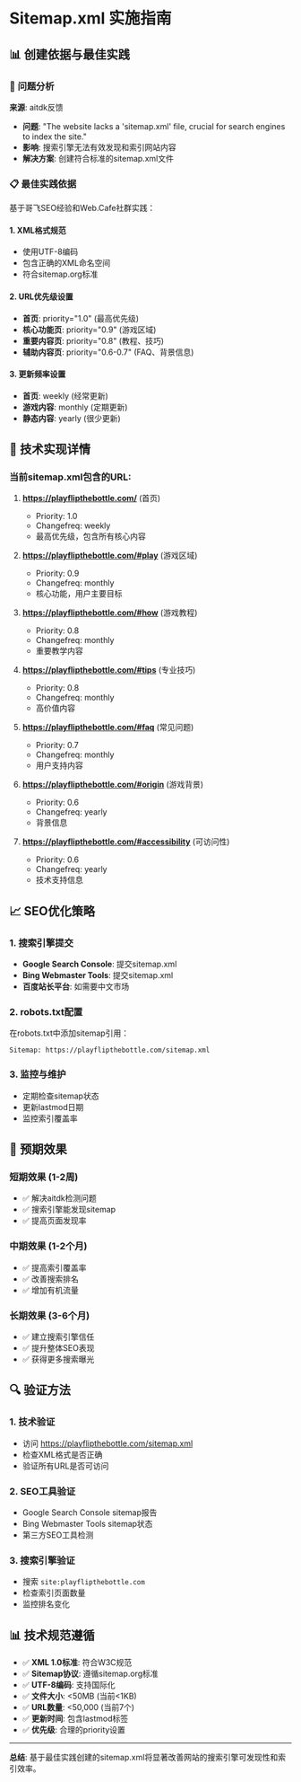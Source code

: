 # Sitemap.xml 实施指南

## 📊 创建依据与最佳实践

### 🎯 **问题分析**
**来源**: aitdk反馈
- **问题**: "The website lacks a 'sitemap.xml' file, crucial for search engines to index the site."
- **影响**: 搜索引擎无法有效发现和索引网站内容
- **解决方案**: 创建符合标准的sitemap.xml文件

### 📋 **最佳实践依据**

基于哥飞SEO经验和Web.Cafe社群实践：

#### **1. XML格式规范**
- 使用UTF-8编码
- 包含正确的XML命名空间
- 符合sitemap.org标准

#### **2. URL优先级设置**
- **首页**: priority="1.0" (最高优先级)
- **核心功能页**: priority="0.9" (游戏区域)
- **重要内容页**: priority="0.8" (教程、技巧)
- **辅助内容页**: priority="0.6-0.7" (FAQ、背景信息)

#### **3. 更新频率设置**
- **首页**: weekly (经常更新)
- **游戏内容**: monthly (定期更新)
- **静态内容**: yearly (很少更新)

## 🔧 **技术实现详情**

### **当前sitemap.xml包含的URL**:

1. **https://playflipthebottle.com/** (首页)
   - Priority: 1.0
   - Changefreq: weekly
   - 最高优先级，包含所有核心内容

2. **https://playflipthebottle.com/#play** (游戏区域)
   - Priority: 0.9
   - Changefreq: monthly
   - 核心功能，用户主要目标

3. **https://playflipthebottle.com/#how** (游戏教程)
   - Priority: 0.8
   - Changefreq: monthly
   - 重要教学内容

4. **https://playflipthebottle.com/#tips** (专业技巧)
   - Priority: 0.8
   - Changefreq: monthly
   - 高价值内容

5. **https://playflipthebottle.com/#faq** (常见问题)
   - Priority: 0.7
   - Changefreq: monthly
   - 用户支持内容

6. **https://playflipthebottle.com/#origin** (游戏背景)
   - Priority: 0.6
   - Changefreq: yearly
   - 背景信息

7. **https://playflipthebottle.com/#accessibility** (可访问性)
   - Priority: 0.6
   - Changefreq: yearly
   - 技术支持信息

## 📈 **SEO优化策略**

### **1. 搜索引擎提交**
- **Google Search Console**: 提交sitemap.xml
- **Bing Webmaster Tools**: 提交sitemap.xml
- **百度站长平台**: 如需要中文市场

### **2. robots.txt配置**
在robots.txt中添加sitemap引用：
```
Sitemap: https://playflipthebottle.com/sitemap.xml
```

### **3. 监控与维护**
- 定期检查sitemap状态
- 更新lastmod日期
- 监控索引覆盖率

## 🎯 **预期效果**

### **短期效果** (1-2周)
- ✅ 解决aitdk检测问题
- ✅ 搜索引擎能发现sitemap
- ✅ 提高页面发现率

### **中期效果** (1-2个月)
- ✅ 提高索引覆盖率
- ✅ 改善搜索排名
- ✅ 增加有机流量

### **长期效果** (3-6个月)
- ✅ 建立搜索引擎信任
- ✅ 提升整体SEO表现
- ✅ 获得更多搜索曝光

## 🔍 **验证方法**

### **1. 技术验证**
- 访问 https://playflipthebottle.com/sitemap.xml
- 检查XML格式是否正确
- 验证所有URL是否可访问

### **2. SEO工具验证**
- Google Search Console sitemap报告
- Bing Webmaster Tools sitemap状态
- 第三方SEO工具检测

### **3. 搜索引擎验证**
- 搜索 `site:playflipthebottle.com`
- 检查索引页面数量
- 监控排名变化

## 📊 **技术规范遵循**

- ✅ **XML 1.0标准**: 符合W3C规范
- ✅ **Sitemap协议**: 遵循sitemap.org标准
- ✅ **UTF-8编码**: 支持国际化
- ✅ **文件大小**: <50MB (当前<1KB)
- ✅ **URL数量**: <50,000 (当前7个)
- ✅ **更新时间**: 包含lastmod标签
- ✅ **优先级**: 合理的priority设置

---

**总结**: 基于最佳实践创建的sitemap.xml将显著改善网站的搜索引擎可发现性和索引效率。
